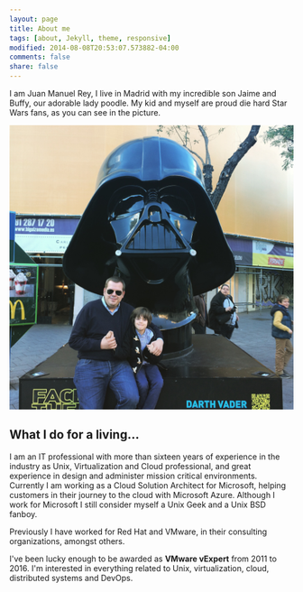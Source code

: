 ```yaml
---
layout: page
title: About me
tags: [about, Jekyll, theme, responsive]
modified: 2014-08-08T20:53:07.573882-04:00
comments: false
share: false
---
```


I am Juan Manuel Rey, I live in Madrid with my incredible son Jaime and Buffy, our adorable lady poodle. My kid and myself are proud die hard Star Wars fans, as you can see in the picture.

[![](/images/facetehforce-darthvader-jaime.jpg)]({{site.url}}/images/facetehforce-darthvader-jaime.jpg)

## What I do for a living...

I am an IT professional with more than sixteen years of experience in the industry as Unix, Virtualization and Cloud professional, and great experience in design and administer mission critical environments. Currently I am working as a Cloud Solution Architect for Microsoft, helping customers in their journey to the cloud with Microsoft Azure. Although I work for Microsoft I still consider myself a Unix Geek and a Unix BSD fanboy. 

Previously I have worked for Red Hat and VMware, in their consulting organizations, amongst others. 

I've been lucky enough to be awarded as **VMware vExpert** from 2011 to 2016. I'm interested in everything related to Unix, virtualization, cloud, distributed systems and DevOps.
